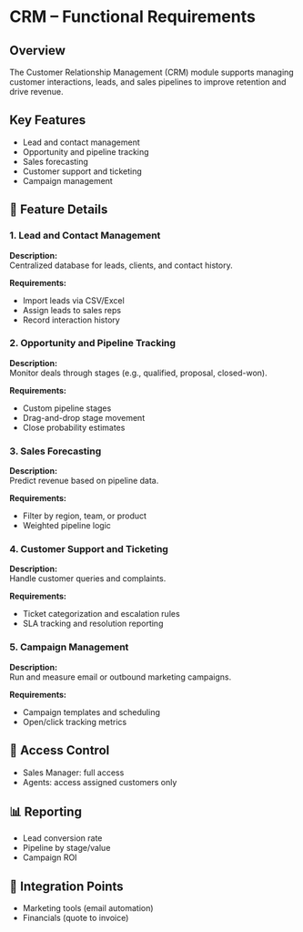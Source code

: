 # CRM – Functional Requirements

## Overview
The Customer Relationship Management (CRM) module supports managing customer interactions, leads, and sales pipelines to improve retention and drive revenue.

## Key Features
- Lead and contact management
- Opportunity and pipeline tracking
- Sales forecasting
- Customer support and ticketing
- Campaign management

## 📌 Feature Details

### 1. Lead and Contact Management
**Description:**  
Centralized database for leads, clients, and contact history.

**Requirements:**  
- Import leads via CSV/Excel  
- Assign leads to sales reps  
- Record interaction history

### 2. Opportunity and Pipeline Tracking
**Description:**  
Monitor deals through stages (e.g., qualified, proposal, closed-won).

**Requirements:**  
- Custom pipeline stages  
- Drag-and-drop stage movement  
- Close probability estimates

### 3. Sales Forecasting
**Description:**  
Predict revenue based on pipeline data.

**Requirements:**  
- Filter by region, team, or product  
- Weighted pipeline logic

### 4. Customer Support and Ticketing
**Description:**  
Handle customer queries and complaints.

**Requirements:**  
- Ticket categorization and escalation rules  
- SLA tracking and resolution reporting

### 5. Campaign Management
**Description:**  
Run and measure email or outbound marketing campaigns.

**Requirements:**  
- Campaign templates and scheduling  
- Open/click tracking metrics

## 🔐 Access Control
- Sales Manager: full access  
- Agents: access assigned customers only

## 📊 Reporting
- Lead conversion rate  
- Pipeline by stage/value  
- Campaign ROI

## 🔁 Integration Points
- Marketing tools (email automation)  
- Financials (quote to invoice)
